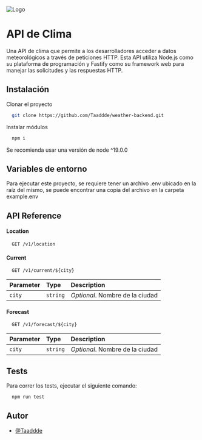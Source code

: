 
![Logo](https://static.vecteezy.com/system/resources/previews/002/220/403/non_2x/weather-banner-vector.jpg)


# API de Clima

Una API de clima que permite a los desarrolladores acceder a datos meteorológicos a través de peticiones HTTP. Esta API utiliza Node.js como su plataforma de programación y Fastify como su framework web para manejar las solicitudes y las respuestas HTTP.


## Instalación

Clonar el proyecto

```bash
  git clone https://github.com/Taaddde/weather-backend.git
```

Instalar módulos

```bash
  npm i
```

Se recomienda usar una versión de node ^19.0.0


## Variables de entorno

Para ejecutar este proyecto, se requiere tener un archivo .env ubicado en la raíz del mismo, se puede encontrar una copia del archivo en la carpeta example.env

## API Reference

#### Location

```http
  GET /v1/location
```

#### Current

```http
  GET /v1/current/${city}
```

| Parameter | Type     | Description                       |
| :-------- | :------- | :-------------------------------- |
| `city`      | `string` | *Optional*. Nombre de la ciudad |

#### Forecast

```http
  GET /v1/forecast/${city}
```

| Parameter | Type     | Description                       |
| :-------- | :------- | :-------------------------------- |
| `city`      | `string` | *Optional*. Nombre de la ciudad |



## Tests

Para correr los tests, ejecutar el siguiente comando:

```bash
  npm run test
```


## Autor

- [@Taaddde](https://github.com/Taaddde)

